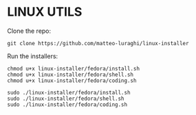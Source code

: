# LINUX UTILS

Clone the repo:
```
git clone https://github.com/matteo-luraghi/linux-installer
```
Run the installers:
```
chmod u+x linux-installer/fedora/install.sh
chmod u+x linux-installer/fedora/shell.sh
chmod u+x linux-installer/fedora/coding.sh
```

```
sudo ./linux-installer/fedora/install.sh
sudo ./linux-installer/fedora/shell.sh
sudo ./linux-installer/fedora/coding.sh
```
